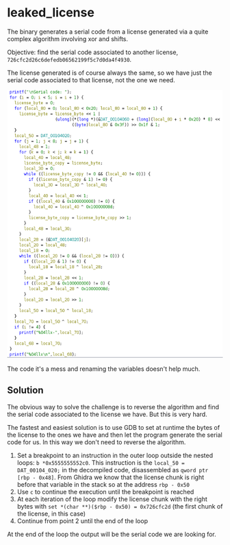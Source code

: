 # leaked_license

The binary generates a serial code from a license generated via a quite complex algorithm involving xor and shifts.

Objective: find the serial code associated to another license, `726cfc2d26c6defedb06562199f5c7d0da4f4930`.

The license generated is of course always the same, so we have just the serial code associated to that license, not the one we need.

![Serial Code Generation](../../assets/leaked_license/serialcode_generation.png)

The code it's a mess and renaming the variables doesn't help much.

## Solution

The obvious way to solve the challenge is to reverse the algorithm and find the serial code associated to the license we have. But this is very hard.

The fastest and easiest solution is to use GDB to set at runtime the bytes of the license to the ones we have and then let the program generate the serial code for us. In this way we don't need to reverse the algorithm.

1) Set a breakpoint to an instruction in the outer loop outside the nested loops: `b *0x5555555552c0`. This instruction is the `local_50 = DAT_00104_020;` in the decompiled code, disassembled as `qword ptr [rbp - 0x48]`. From Ghidra we know that the license chunk is right before that variable in the stack so at the address `rbp - 0x50`
2) Use `c` to continue the execution until the breakpoint is reached
3) At each iteration of the loop modify the license chunk with the right bytes with `set *(char **)($rbp - 0x50) = 0x726cfc2d` (the first chunk of the license, in this case)
4) Continue from point 2 until the end of the loop

At the end of the loop the output will be the serial code we are looking for.
